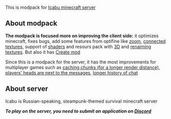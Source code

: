 This is modpack for [Icabu minecraft server](https://discord.com/invite/a88WGSDYtr)
## About modpack
**The modpack is focused more on improving the client side:**
it optimizes minecraft, fixes bugs, add some features from optifine like [zoom](https://modrinth.com/mod/ok-zoomer), [connected textures](https://modrinth.com/mod/continuity), support of [shaders](https://modrinth.com/mod/iris) and resours pack with [3D](https://modrinth.com/mod/entity-model-features) and [renaiming textures](https://modrinth.com/mod/entity-texture-features). But also it has [Create mod](https://modrinth.com/mod/create-fabric) 

Since this is a modpack for the server, it has the most improvements for multiplayer games such as [caching chunks (for a longer render distance)](https://modrinth.com/mod/bobby), [players' heads are next to the messages](https://modrinth.com/mod/chat-heads), [longer history of chat](https://modrinth.com/mod/longer-chat-history)


## About server
Icabu is Russian-speaking, steampunk-themed survival minecraft server

_**To play on the server, you need to submit an application on [Discord](https://discord.com/invite/a88WGSDYtr)**_
